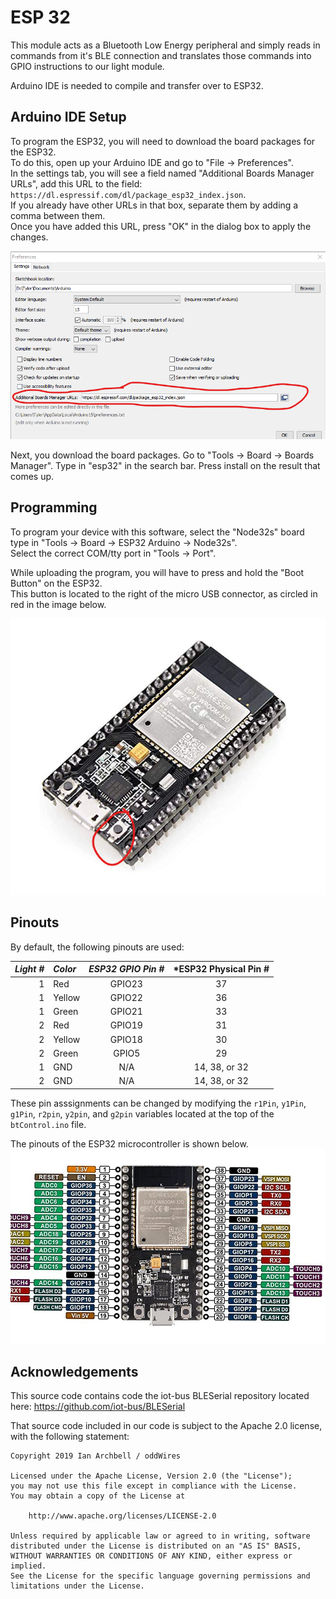 # ESP 32
This module acts as a Bluetooth Low Energy peripheral and simply reads in commands from it's BLE connection and translates those commands into GPIO instructions to our light module.

Arduino IDE is needed to compile and transfer over to ESP32.

## Arduino IDE Setup
To program the ESP32, you will need to download the board packages for the ESP32.  
To do this, open up your Arduino IDE and go to "File -> Preferences".  
In the settings tab, you will see a field named "Additional Boards Manager URLs", add this URL to the field:   
`https://dl.espressif.com/dl/package_esp32_index.json`.   
If you already have other URLs in that box, separate them by adding a comma between them.  
Once you have added this URL, press "OK" in the dialog box to apply the changes.

![screenshot of the window to enter the board URL into](arduino_ide_setup_instruction_urls.png)

Next, you download the board packages.
Go to "Tools -> Board -> Boards Manager". Type in "esp32" in the search bar. Press install on the result that comes up.

## Programming
To program your device with this software, select the "Node32s" board type in "Tools -> Board -> ESP32 Arduino -> Node32s".  
Select the correct COM/tty port in "Tools -> Port".  

While uploading the program, you will have to press and hold the "Boot Button" on the ESP32.  
This button is located to the right of the micro USB connector, as circled in red in the image below.  

![boot button circled on the ESP32](boot_button.png)

## Pinouts
By default, the following pinouts are used:  

| *Light #* | *Color* | *ESP32 GPIO Pin #* | *ESP32 Physical Pin # |
|-----------:|:-------|:-------------:|:-------------------------:|
| 1 | Red    | GPIO23 | 37 |
| 1 | Yellow | GPIO22 | 36 |
| 1 | Green  | GPIO21 | 33 |
| 2 | Red    | GPIO19 | 31 |
| 2 | Yellow | GPIO18 | 30 |
| 2 | Green  | GPIO5  | 29 |
| 1 | GND    | N/A    | 14, 38, or 32 |
| 2 | GND    | N/A    | 14, 38, or 32 |

These pin asssignments can be changed by modifying the `r1Pin`, `y1Pin`, `g1Pin`, `r2pin`, `y2pin`, and `g2pin` variables located at the top of the `btControl.ino` file. 

The pinouts of the ESP32 microcontroller is shown below.
![pinout of ESP32 microcontroller](esp32_pinout.jpg)


## Acknowledgements
This source code contains code the iot-bus BLESerial repository located here: https://github.com/iot-bus/BLESerial

That source code included in our code is subject to the Apache 2.0 license, with the following statement:
```
Copyright 2019 Ian Archbell / oddWires

Licensed under the Apache License, Version 2.0 (the "License");
you may not use this file except in compliance with the License.
You may obtain a copy of the License at

    http://www.apache.org/licenses/LICENSE-2.0

Unless required by applicable law or agreed to in writing, software
distributed under the License is distributed on an "AS IS" BASIS,
WITHOUT WARRANTIES OR CONDITIONS OF ANY KIND, either express or implied.
See the License for the specific language governing permissions and
limitations under the License.
```
